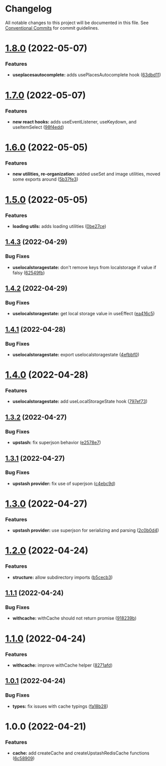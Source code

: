 # Changelog

All notable changes to this project will be documented in this file. See
[Conventional Commits](https://conventionalcommits.org) for commit guidelines.

# [1.8.0](https://github.com/jonbilous/utils/compare/v1.7.0...v1.8.0) (2022-05-07)


### Features

* **useplacesautocomplete:** adds usePlacesAutocomplete hook ([63dbd11](https://github.com/jonbilous/utils/commit/63dbd11051ce025917a2bee93d9d54b8ba11b534))

# [1.7.0](https://github.com/jonbilous/utils/compare/v1.6.0...v1.7.0) (2022-05-07)


### Features

* **new react hooks:** adds useEventListener, useKeydown, and useItemSelect ([98f4edd](https://github.com/jonbilous/utils/commit/98f4edd166f96740ff0cca47ffb67d27b4a62100))

# [1.6.0](https://github.com/jonbilous/utils/compare/v1.5.0...v1.6.0) (2022-05-05)


### Features

* **new utilities, re-organization:** added useSet and image utilities, moved some exports around ([5b37fe3](https://github.com/jonbilous/utils/commit/5b37fe3ceaa01313c57615d021a03fdc4c8ceab0))

# [1.5.0](https://github.com/jonbilous/utils/compare/v1.4.3...v1.5.0) (2022-05-05)


### Features

* **loading utils:** adds loading utilities ([0be27ce](https://github.com/jonbilous/utils/commit/0be27ce1d3e4e7ec777c74055048f5dbf09f79c5))

## [1.4.3](https://github.com/jonbilous/utils/compare/v1.4.2...v1.4.3) (2022-04-29)


### Bug Fixes

* **uselocalstoragestate:** don't remove keys from localstorage if value if falsy ([62549fb](https://github.com/jonbilous/utils/commit/62549fbbaead93c001009d97779f3db7eee25214))

## [1.4.2](https://github.com/jonbilous/utils/compare/v1.4.1...v1.4.2) (2022-04-29)


### Bug Fixes

* **uselocalstoragestate:** get local storage value in useEffect ([ea416c5](https://github.com/jonbilous/utils/commit/ea416c53f0828d3b5d7923233416276325564f23))

## [1.4.1](https://github.com/jonbilous/utils/compare/v1.4.0...v1.4.1) (2022-04-28)


### Bug Fixes

* **uselocalstoragestate:** export uselocalstoragestate ([4efbbf0](https://github.com/jonbilous/utils/commit/4efbbf0dd9e9295154dc928c0c0f702650b1fa80))

# [1.4.0](https://github.com/jonbilous/utils/compare/v1.3.2...v1.4.0) (2022-04-28)


### Features

* **uselocalstoragestate:** add useLocalStorageState hook ([797ef73](https://github.com/jonbilous/utils/commit/797ef73c936f274357d6b0d5f7d1b9fea8065f4b))

## [1.3.2](https://github.com/jonbilous/utils/compare/v1.3.1...v1.3.2) (2022-04-27)


### Bug Fixes

* **upstash:** fix superjson behavior ([e2578e7](https://github.com/jonbilous/utils/commit/e2578e74c9cee0581b262c6b01d5b16c29c1456d))

## [1.3.1](https://github.com/jonbilous/utils/compare/v1.3.0...v1.3.1) (2022-04-27)


### Bug Fixes

* **upstash provider:** fix use of superjson ([c4ebc9d](https://github.com/jonbilous/utils/commit/c4ebc9d93decd7f59986ef49f29e360e241b8e16))

# [1.3.0](https://github.com/jonbilous/utils/compare/v1.2.0...v1.3.0) (2022-04-27)


### Features

* **upstash provider:** use superjson for serializing and parsing ([2c0b0d4](https://github.com/jonbilous/utils/commit/2c0b0d411a00d464261b17fd0a7fc54f927285a8))

# [1.2.0](https://github.com/jonbilous/utils/compare/v1.1.1...v1.2.0) (2022-04-24)


### Features

* **structure:** allow subdirectory imports ([b5cecb3](https://github.com/jonbilous/utils/commit/b5cecb38245b004611a24f723abc10a2e160d68f))

## [1.1.1](https://github.com/jonbilous/utils/compare/v1.1.0...v1.1.1) (2022-04-24)


### Bug Fixes

* **withcache:** withCache should not return promise ([918239b](https://github.com/jonbilous/utils/commit/918239b38eea9959b201a58f2a7a0e954d178a00))

# [1.1.0](https://github.com/jonbilous/utils/compare/v1.0.1...v1.1.0) (2022-04-24)


### Features

* **withcache:** improve withCache helper ([8271afd](https://github.com/jonbilous/utils/commit/8271afda266bafb2b72ce711b28a5c93c806524b))

## [1.0.1](https://github.com/jonbilous/utils/compare/v1.0.0...v1.0.1) (2022-04-24)


### Bug Fixes

* **types:** fix issues with cache typings ([fa18b28](https://github.com/jonbilous/utils/commit/fa18b286435863a0e26bdd6f7e5ad020321d4fbc))

# 1.0.0 (2022-04-21)


### Features

* **cache:** add createCache and createUpstashRedisCache functions ([6c58909](https://github.com/jonbilous/utils/commit/6c589091a6265c02005fd7e5a7ecc475d29a47e0))
